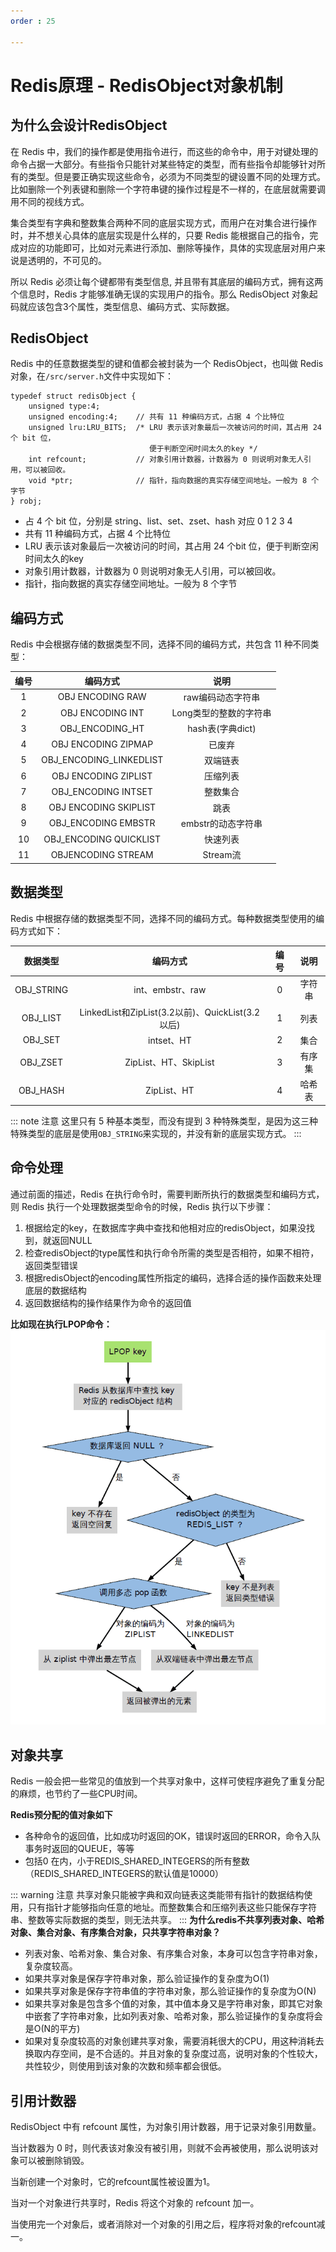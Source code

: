 ```yaml
---
order : 25

---
```

# Redis原理 - RedisObject对象机制

## 为什么会设计RedisObject

在 Redis 中，我们的操作都是使用指令进行，而这些的命令中，用于对键处理的命令占据一大部分。有些指令只能针对某些特定的类型，而有些指令却能够针对所有的类型。但是要正确实现这些命令，必须为不同类型的键设置不同的处理方式。比如删除一个列表键和删除一个字符串键的操作过程是不一样的，在底层就需要调用不同的视线方式。

集合类型有字典和整数集合两种不同的底层实现方式，而用户在对集合进行操作时，并不想关心具体的底层实现是什么样的，只要 Redis 能根据自己的指令，完成对应的功能即可，比如对元素进行添加、删除等操作，具体的实现底层对用户来说是透明的，不可见的。

所以 Redis 必须让每个键都带有类型信息, 并且带有其底层的编码方式，拥有这两个信息时，Redis 才能够准确无误的实现用户的指令。那么 RedisObject 对象起码就应该包含3个属性，类型信息、编码方式、实际数据。

## RedisObject

Redis 中的任意数据类型的键和值都会被封装为一个 RedisObject，也叫做 Redis 对象，在`/src/server.h`文件中实现如下：

```c::no-line-numbers
typedef struct redisObject {
    unsigned type:4;        
    unsigned encoding:4;    // 共有 11 种编码方式，占据 4 个比特位
    unsigned lru:LRU_BITS;  /* LRU 表示该对象最后一次被访问的时间，其占用 24 个 bit 位，
                               便于判断空闲时间太久的key */
    int refcount;           // 对象引用计数器，计数器为 0 则说明对象无人引用，可以被回收。
    void *ptr;              // 指针，指向数据的真实存储空间地址。一般为 8 个字节
} robj;
```

- <Badge text="unsigned type:4" type="tip" vertical="middle" />占 4 个 bit 位，分别是 string、list、set、zset、hash 对应 0 1 2 3 4
- <Badge text="unsigned encoding:4" type="danger" vertical="middle" />共有 11 种编码方式，占据 4 个比特位
- <Badge text="unsigned lru:LRU_BITS" type="warning" vertical="middle" />LRU 表示该对象最后一次被访问的时间，其占用 24 个bit 位，便于判断空闲时间太久的key 
- <Badge text="int refcount" type="note" vertical="middle" />对象引用计数器，计数器为 0 则说明对象无人引用，可以被回收。
- <Badge text="void *ptr" type="info" vertical="middle" />指针，指向数据的真实存储空间地址。一般为 8 个字节

## 编码方式

Redis 中会根据存储的数据类型不同，选择不同的编码方式，共包含 11 种不同类型：

|编号|编码方式|说明|
|:---:|:---:|:---:|
|1|OBJ ENCODING RAW|raw编码动态字符串|
|2|OBJ ENCODING INT|Long类型的整数的字符串|
|3|OBJ_ENCODING_HT|hash表(字典dict)|
|4|OBJ ENCODING ZIPMAP|已废弃|
|5|OBJ_ENCODING_LINKEDLIST|双端链表|
|6|OBJ ENCODING ZIPLIST|压缩列表|
|7|OBJ_ENCODING INTSET|整数集合|
|8|OBJ ENCODING SKIPLIST|跳表|
|9|OBJ_ENCODING EMBSTR|embstr的动态字符串|
|10|OBJ_ENCODING QUICKLIST|快速列表|
|11|OBJENCODING STREAM|Stream流|

## 数据类型
Redis 中根据存储的数据类型不同，选择不同的编码方式。每种数据类型使用的编码方式如下：

|数据类型|编码方式|编号|说明|
|:---:|:---:|:---:|:---:|
|OBJ_STRING|int、embstr、raw|0|字符串|
|OBJ_LIST|LinkedList和ZipList(3.2以前)、QuickList(3.2以后) |1|列表|
|OBJ_SET|intset、HT|2|集合|
|OBJ_ZSET|ZipList、HT、SkipList|3|有序集|
|OBJ_HASH|ZipList、HT|4|哈希表|

::: note 注意
这里只有 5 种基本类型，而没有提到 3 种特殊类型，是因为这三种特殊类型的底层是使用`OBJ_STRING`来实现的，并没有新的底层实现方式。
:::

## 命令处理

通过前面的描述，Redis 在执行命令时，需要判断所执行的数据类型和编码方式，则 Redis 执行一个处理数据类型命令的时候，Redis 执行以下步骤：

1. 根据给定的key，在数据库字典中查找和他相对应的redisObject，如果没找到，就返回NULL
2. 检查redisObject的type属性和执行命令所需的类型是否相符，如果不相符，返回类型错误
3. 根据redisObject的encoding属性所指定的编码，选择合适的操作函数来处理底层的数据结构
4. 返回数据结构的操作结果作为命令的返回值

**比如现在执行LPOP命令：**
![](../../../../assets/redis-object/2023-06-16-12-37-00.png)
## 对象共享

Redis 一般会把一些常见的值放到一个共享对象中，这样可使程序避免了重复分配的麻烦，也节约了一些CPU时间。

**Redis预分配的值对象如下**

- 各种命令的返回值，比如成功时返回的OK，错误时返回的ERROR，命令入队事务时返回的QUEUE，等等
- 包括0 在内，小于REDIS_SHARED_INTEGERS的所有整数（REDIS_SHARED_INTEGERS的默认值是10000）

::: warning 注意
共享对象只能被字典和双向链表这类能带有指针的数据结构使用，只有指针才能够指向任意的地址。而整数集合和压缩列表这些只能保存字符串、整数等实际数据的类型，则无法共享。
:::
**为什么redis不共享列表对象、哈希对象、集合对象、有序集合对象，只共享字符串对象？**

- 列表对象、哈希对象、集合对象、有序集合对象，本身可以包含字符串对象，复杂度较高。
- 如果共享对象是保存字符串对象，那么验证操作的复杂度为O(1)
- 如果共享对象是保存字符串值的字符串对象，那么验证操作的复杂度为O(N)
- 如果共享对象是包含多个值的对象，其中值本身又是字符串对象，即其它对象中嵌套了字符串对象，比如列表对象、哈希对象，那么验证操作的复杂度将会是O(N的平方)
- 如果对复杂度较高的对象创建共享对象，需要消耗很大的CPU，用这种消耗去换取内存空间，是不合适的。并且对象的复杂度过高，说明对象的个性较大，共性较少，则使用到该对象的次数和频率都会很低。


## 引用计数器

RedisObject 中有 refcount 属性，为对象引用计数器，用于记录对象引用数量。

当计数器为 0 时，则代表该对象没有被引用，则就不会再被使用，那么说明该对象可以被删除销毁。

当新创建一个对象时，它的refcount属性被设置为1。

当对一个对象进行共享时，Redis 将这个对象的 refcount 加一。

当使用完一个对象后，或者消除对一个对象的引用之后，程序将对象的refcount减一。











